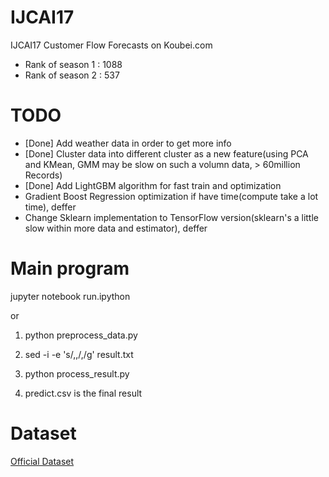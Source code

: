 # IJCAI17
IJCAI17 Customer Flow Forecasts on Koubei.com


- Rank of season 1 : 1088
- Rank of season 2 : 537


# TODO
- [Done] Add weather data in order to get more info
- [Done] Cluster data into different cluster as a new feature(using PCA and KMean, GMM may be slow on such a volumn data, > 60million Records)
- [Done] Add LightGBM algorithm for fast train and optimization
- Gradient Boost Regression optimization if have time(compute take a lot time), deffer
- Change Sklearn implementation to TensorFlow version(sklearn's a little slow within more data and estimator), deffer

# Main program
jupyter notebook run.ipython

or

1) python preprocess_data.py

2) sed -i -e 's/,,/,/g' result.txt

3) python process_result.py

4) predict.csv is the final result


# Dataset

[Official Dataset](https://tianchi.shuju.aliyun.com/competition/information.htm?spm=5176.100067.5678.2.YALIeW&raceId=231591)
